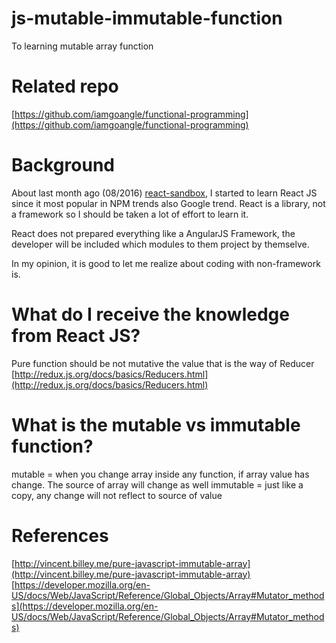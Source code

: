 # js-mutable-immutable-function
To learning mutable array function

# Related repo
[https://github.com/iamgoangle/functional-programming](https://github.com/iamgoangle/functional-programming)

# Background
About last month ago (08/2016) [react-sandbox](https://github.com/iamgoangle/react-sandbox), I started to learn React JS since it most popular in NPM trends also Google trend. React is a library, not a framework so I should be taken a lot of effort to learn it.

React does not prepared everything like a AngularJS Framework, the developer will be included which modules to them project by themselve.

In my opinion, it is good to let me realize about coding with non-framework is.

# What do I receive the knowledge from React JS?
Pure function should be not mutative the value that is the way of Reducer [http://redux.js.org/docs/basics/Reducers.html](http://redux.js.org/docs/basics/Reducers.html)

# What is the mutable vs immutable function?
mutable = when you change array inside any function, if array value has change. The source of array will change as well
immutable = just like a copy, any change will not reflect to source of value

# References
[http://vincent.billey.me/pure-javascript-immutable-array](http://vincent.billey.me/pure-javascript-immutable-array)
[https://developer.mozilla.org/en-US/docs/Web/JavaScript/Reference/Global_Objects/Array#Mutator_methods](https://developer.mozilla.org/en-US/docs/Web/JavaScript/Reference/Global_Objects/Array#Mutator_methods)
